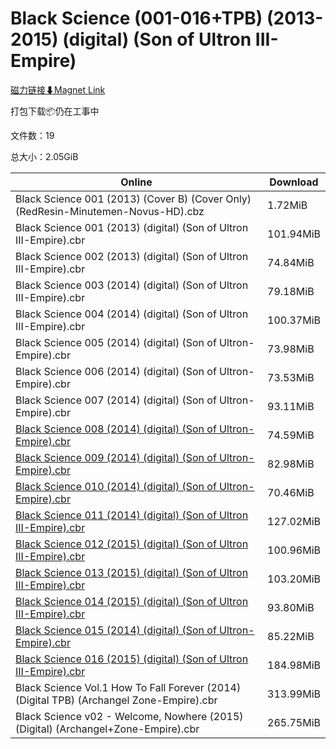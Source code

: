 # Black Science (001-016+TPB) (2013-2015) (digital) (Son of Ultron III-Empire)

[磁力链接⬇Magnet Link](magnet:?xt=urn:btih:87767d46169f189af6183425de9be105743d25a4&dn=Black%20Science%20%28001-016%2BTPB%29%20%282013-2015%29%20%28digital%29%20%28Son%20of%20Ultron%20III-Empire%29)

打包下载📦仍在工事中

文件数：19

总大小：2.05GiB

Online | Download
--- | ---
Black Science 001 (2013) (Cover B) (Cover Only) (RedResin-Minutemen-Novus-HD).cbz | 1.72MiB
Black Science 001 (2013) (digital) (Son of Ultron III-Empire).cbr | 101.94MiB
Black Science 002 (2013) (digital) (Son of Ultron III-Empire).cbr | 74.84MiB
Black Science 003 (2014) (digital) (Son of Ultron III-Empire).cbr | 79.18MiB
Black Science 004 (2014) (digital) (Son of Ultron III-Empire).cbr | 100.37MiB
Black Science 005 (2014) (digital) (Son of Ultron-Empire).cbr | 73.98MiB
Black Science 006 (2014) (digital) (Son of Ultron-Empire).cbr | 73.53MiB
Black Science 007 (2014) (digital) (Son of Ultron-Empire).cbr | 93.11MiB
[Black Science 008 (2014) (digital) (Son of Ultron-Empire).cbr](https://github.com/alicewish/markdown/blob/master/comic/Black-Science-008-2014-digital-Son-of-Ultron-Empire-cbr.md) | 74.59MiB
[Black Science 009 (2014) (digital) (Son of Ultron-Empire).cbr](https://github.com/alicewish/markdown/blob/master/comic/Black-Science-009-2014-digital-Son-of-Ultron-Empire-cbr.md) | 82.98MiB
[Black Science 010 (2014) (digital) (Son of Ultron-Empire).cbr](https://github.com/alicewish/markdown/blob/master/comic/Black-Science-010-2014-digital-Son-of-Ultron-Empire-cbr.md) | 70.46MiB
[Black Science 011 (2014) (digital) (Son of Ultron III-Empire).cbr](https://github.com/alicewish/markdown/blob/master/comic/Black-Science-011-2014-digital-Son-of-Ultron-III-Empire-cbr.md) | 127.02MiB
[Black Science 012 (2015) (digital) (Son of Ultron III-Empire).cbr](https://github.com/alicewish/markdown/blob/master/comic/Black-Science-012-2015-digital-Son-of-Ultron-III-Empire-cbr.md) | 100.96MiB
[Black Science 013 (2015) (digital) (Son of Ultron III-Empire).cbr](https://github.com/alicewish/markdown/blob/master/comic/Black-Science-013-2015-digital-Son-of-Ultron-III-Empire-cbr.md) | 103.20MiB
[Black Science 014 (2015) (digital) (Son of Ultron III-Empire).cbr](https://github.com/alicewish/markdown/blob/master/comic/Black-Science-014-2015-digital-Son-of-Ultron-III-Empire-cbr.md) | 93.80MiB
[Black Science 015 (2014) (digital) (Son of Ultron-Empire).cbr](https://github.com/alicewish/markdown/blob/master/comic/Black-Science-015-2014-digital-Son-of-Ultron-Empire-cbr.md) | 85.22MiB
[Black Science 016 (2015) (digital) (Son of Ultron III-Empire).cbr](https://github.com/alicewish/markdown/blob/master/comic/Black-Science-016-2015-digital-Son-of-Ultron-III-Empire-cbr.md) | 184.98MiB
Black Science Vol.1 How To Fall Forever (2014) (Digital TPB) (Archangel Zone-Empire).cbr | 313.99MiB
Black Science v02 - Welcome, Nowhere (2015) (Digital) (Archangel+Zone-Empire).cbr | 265.75MiB